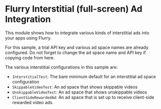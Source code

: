 Flurry Interstitial (full-screen) Ad Integration
===============================================

This module shows how to integrate various kinds of interstitial ads into your apps using Flurry.

For this sample, a trial API key and various ad space names are already configured. Do not forget
to change the ad space name and API key if copying code from here.

The various interstitial configurations in this sample are:
 - `InterstitialTest`: The bare minimum default for an interstitial ad space configuration
 - `SkippableVideoTest`: An ad space that shows skippable videos
 - `UnskippableVideoTest`: An ad space that shows unskippable videos
 - `ClientSideRewardedAd`: An ad space that is set up to receive client-side rewarded video ads.
